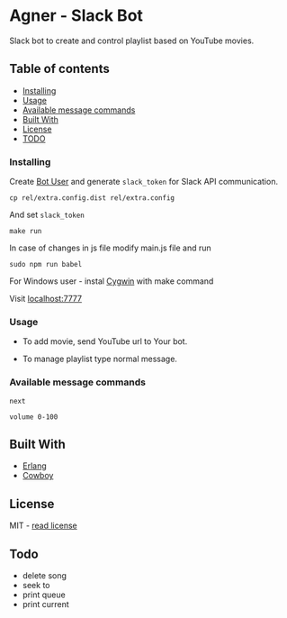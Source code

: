# Agner - Slack Bot

Slack bot to create and control playlist based on YouTube movies.

## Table of contents
* [Installing](#installing)
* [Usage](#usage)
* [Available message commands](#available-message-commands)
* [Built With](#built-with)
* [License](#license)
* [TODO](#todo)

### Installing

Create [Bot User](https://api.slack.com/bot-users) and generate `slack_token` for Slack API communication.

```
cp rel/extra.config.dist rel/extra.config
```

And set `slack_token`

```
make run
```

In case of changes in js file modify main.js file and run

```
sudo npm run babel
```

For Windows user - instal [Cygwin](https://www.cygwin.com/) with make command

Visit [localhost:7777](localhost:7777)

### Usage

* To add movie, send YouTube url to Your bot.

* To manage playlist type normal message.

### Available message commands

```
next
```

```
volume 0-100
```

## Built With

* [Erlang](http://erlang.org/doc/index.html)
* [Cowboy](https://ninenines.eu/)

## License

MIT - [read license](LICENSE)

## Todo

* delete song
* seek to
* print queue
* print current
